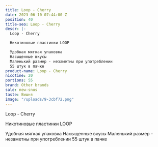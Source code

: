 ```yaml
---
title: Loop - Cherry
date: 2023-06-10 07:44:00 Z
position: 40
title-seo: Loop - Cherry
descr: |-
  Loop - Cherry

  Никотиновые пластинки LOOP

  Удобная мягкая упаковка
  Насыщенные вкусы
  Маленький размер - незаметны при употреблении
  55 штук в пачке
product-name: Loop - Cherry
nicotine: 20
portions: 55
brand: Other brands
sale: new-snus
taste: Вишня
image: "/uploads/9-3cbf72.png"
---
```


Loop - Cherry

Никотиновые пластинки LOOP

Удобная мягкая упаковка
Насыщенные вкусы
Маленький размер - незаметны при употреблении
55 штук в пачке